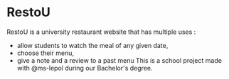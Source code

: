 # RestoU
RestoU is a university restaurant website that has multiple uses : 
  - allow students to watch the meal of any given date,
  - choose their menu,
  - give a note and a review to a past menu 
This is a school project made with @ms-lepol during our Bachelor's degree.

